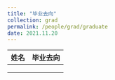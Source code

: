 ```yaml
---
title: "毕业去向"
collection: grad
permalink: /people/grad/graduate
date: 2021.11.20
---
```


| 姓名 | 毕业去向 |
| - | - |
|   |   |
|   |   |
|   |   |
